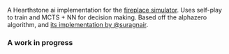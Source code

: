 A Hearthstone ai implementation for the [fireplace simulator](https://github.com/jleclanche/fireplace/).
Uses self-play to train and MCTS + NN for decision making.
Based off the alphazero algorithm, and [its implementation by @suragnair](https://github.com/suragnair/alpha-zero-general).

### A work in progress


